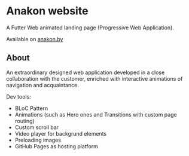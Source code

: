 # Anakon website 

A Futter Web animated landing page (Progressive Web Application).

Available on [anakon.by](http://anakon.by/)

##  About

An extraordinary designed web application developed in a close collaboration with the customer, enriched with interactive animations of navigation and acquaintance.

Dev tools:
  * BLoC Pattern
  * Animations (such as Hero ones and Transitions with custom page routing)
  * Custom scroll bar
  * Video player for backgrund elements 
  * Preloading images
  * GitHub Pages as hosting platform
